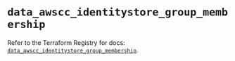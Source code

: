 # `data_awscc_identitystore_group_membership`

Refer to the Terraform Registry for docs: [`data_awscc_identitystore_group_membership`](https://registry.terraform.io/providers/hashicorp/awscc/0.70.0/docs/data-sources/identitystore_group_membership).
